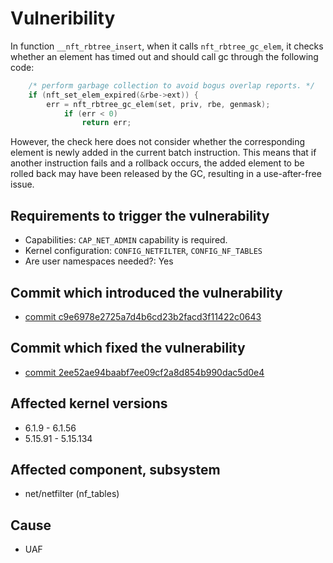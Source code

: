 # Vulneribility
In function `__nft_rbtree_insert`, when it calls `nft_rbtree_gc_elem`, it checks whether an element has timed out and should call gc through the following code:
```c 
    /* perform garbage collection to avoid bogus overlap reports. */
    if (nft_set_elem_expired(&rbe->ext)) {
        err = nft_rbtree_gc_elem(set, priv, rbe, genmask);
 			if (err < 0)
 				return err;
```
However, the check here does not consider whether the corresponding element is newly added in the current batch instruction. This means that if another instruction fails and a rollback occurs, the added element to be rolled back may have been released by the GC, resulting in a use-after-free issue.


## Requirements to trigger the vulnerability
 - Capabilities:  `CAP_NET_ADMIN` capability is required.
 - Kernel configuration: `CONFIG_NETFILTER`, `CONFIG_NF_TABLES`
 - Are user namespaces needed?: Yes
  
## Commit which introduced the vulnerability
 - [commit c9e6978e2725a7d4b6cd23b2facd3f11422c0643](https://git.kernel.org/pub/scm/linux/kernel/git/torvalds/linux.git/commit/net/netfilter/nft_set_rbtree.c?id=c9e6978e2725a7d4b6cd23b2facd3f11422c0643)

## Commit which fixed the vulnerability
- [commit 2ee52ae94baabf7ee09cf2a8d854b990dac5d0e4](https://git.kernel.org/pub/scm/linux/kernel/git/torvalds/linux.git/commit?id=2ee52ae94baabf7ee09cf2a8d854b990dac5d0e4)

## Affected kernel versions
- 6.1.9 - 6.1.56
- 5.15.91 - 5.15.134

## Affected component, subsystem
- net/netfilter (nf_tables)

## Cause
- UAF

